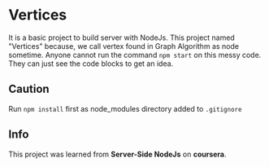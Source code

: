 # Vertices
It is a basic project to build server with NodeJs. This project named "Vertices" because, we call vertex found in Graph Algorithm as node sometime. Anyone cannot run the command `npm start` on this messy code. They can just see the code blocks to get an idea.
## Caution
Run `npm install` first as node_modules directory added to `.gitignore`
## Info
This project was learned from **Server-Side NodeJs** on **coursera**.
